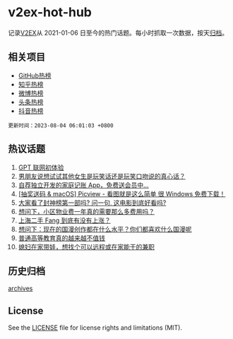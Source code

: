 # v2ex-hot-hub

 记录[V2EX](https://www.v2ex.com/)从 2021-01-06 日至今的热门话题。每小时抓取一次数据，按天[归档](archives)。
 
 ## 相关项目

- [GitHub热榜](https://github.com/it985/github-hot-hub)
- [知乎热榜](https://github.com/it985/zhihu-hot-hub)
- [微博热榜](https://github.com/it985/weibo-hot-hub)
- [头条热榜](https://github.com/it985/toutiao-hot-hub)
- [抖音热榜](https://github.com/it985/douyin-hot-hub)


 `更新时间：2023-08-04 06:01:03 +0800`

## 热议话题

1. [GPT 联网初体验](https://www.v2ex.com/t/962006)
1. [男朋友说想试试其他女生是玩笑话还是玩笑口吻说的真心话？](https://www.v2ex.com/t/962034)
1. [自荐独立开发的家庭记账 App，免费送会员中...](https://www.v2ex.com/t/962025)
1. [[抽奖送码 & macOS] Picview - 看图就是这么简单 很 Windows 免费下载！](https://www.v2ex.com/t/961998)
1. [大家看了封神榜第一部吗? 问一句, 这电影到底好看吗?](https://www.v2ex.com/t/961966)
1. [想问下，小区物业费一年真的需要那么多费用吗？](https://www.v2ex.com/t/961995)
1. [上海二手 Fang 到底有没有上涨？](https://www.v2ex.com/t/962016)
1. [想问下：现在的国漫创作都在什么水平？你们都喜欢什么国漫呢](https://www.v2ex.com/t/962017)
1. [普通高等教育真的越来越不值钱](https://www.v2ex.com/t/961987)
1. [媳妇在家带娃，想找个可以远程或在家能干的兼职](https://www.v2ex.com/t/962002)

## 历史归档

[archives](archives)

## License

See the [LICENSE](LICENSE) file for license rights and limitations (MIT).
